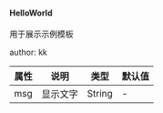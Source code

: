 #### HelloWorld

用于展示示例模板

author: kk



| 属性 | 说明     | 类型   | 默认值 |
| ---- | -------- | ------ | ------ |
| msg  | 显示文字 | String | -      |

